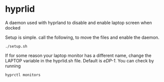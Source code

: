 # hyprlid
A daemon used with hyprland to disable and enable laptop screen when docked

Setup is simple. call the following, to move the files and enable the daemon.
```
./setup.sh
```

If for some reason your laptop monitor has a different name, change the LAPTOP variable in the hyprlid.sh file.
Default is _eDP-1_. You can check by running 
```
hyprctl monitors
```
